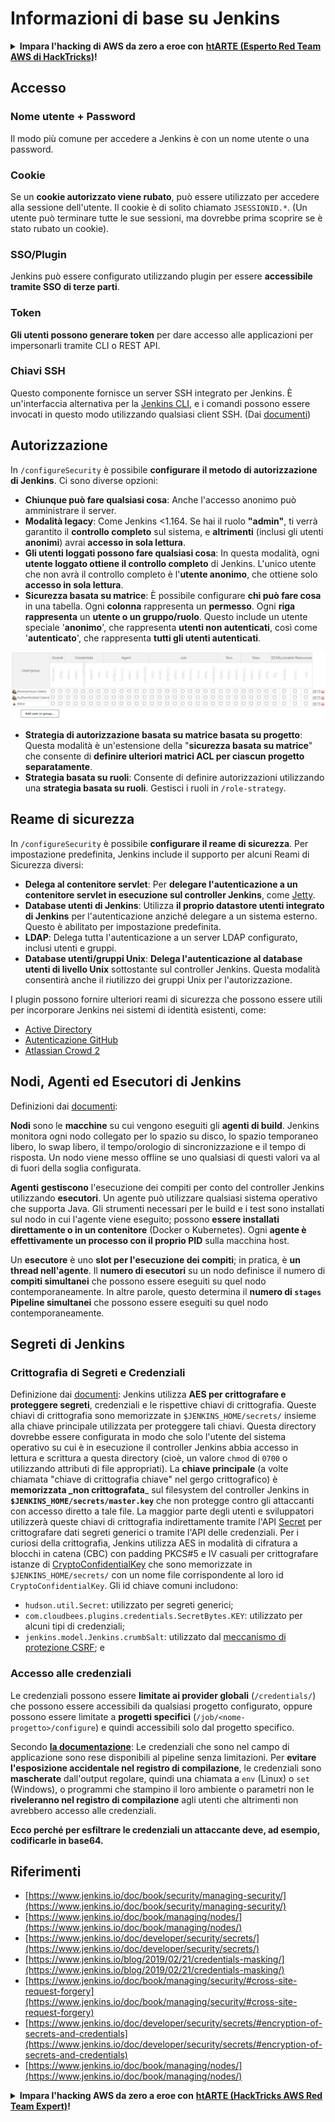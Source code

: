 # Informazioni di base su Jenkins

<details>

<summary><strong>Impara l'hacking di AWS da zero a eroe con</strong> <a href="https://training.hacktricks.xyz/courses/arte"><strong>htARTE (Esperto Red Team AWS di HackTricks)</strong></a><strong>!</strong></summary>

Altri modi per supportare HackTricks:

* Se vuoi vedere la tua **azienda pubblicizzata su HackTricks** o **scaricare HackTricks in PDF** Controlla i [**PIANI DI ABBONAMENTO**](https://github.com/sponsors/carlospolop)!
* Ottieni il [**merchandising ufficiale di PEASS & HackTricks**](https://peass.creator-spring.com)
* Scopri [**La Famiglia PEASS**](https://opensea.io/collection/the-peass-family), la nostra collezione di [**NFT esclusivi**](https://opensea.io/collection/the-peass-family)
* **Unisciti al** 💬 [**gruppo Discord**](https://discord.gg/hRep4RUj7f) o al [**gruppo telegram**](https://t.me/peass) o **seguici** su **Twitter** 🐦 [**@hacktricks\_live**](https://twitter.com/hacktricks\_live)**.**
* **Condividi i tuoi trucchi di hacking inviando PR ai** [**HackTricks**](https://github.com/carlospolop/hacktricks) e [**HackTricks Cloud**](https://github.com/carlospolop/hacktricks-cloud) repository di Github.

</details>

## Accesso

### Nome utente + Password

Il modo più comune per accedere a Jenkins è con un nome utente o una password.

### Cookie

Se un **cookie autorizzato viene rubato**, può essere utilizzato per accedere alla sessione dell'utente. Il cookie è di solito chiamato `JSESSIONID.*`. (Un utente può terminare tutte le sue sessioni, ma dovrebbe prima scoprire se è stato rubato un cookie).

### SSO/Plugin

Jenkins può essere configurato utilizzando plugin per essere **accessibile tramite SSO di terze parti**.

### Token

**Gli utenti possono generare token** per dare accesso alle applicazioni per impersonarli tramite CLI o REST API.

### Chiavi SSH

Questo componente fornisce un server SSH integrato per Jenkins. È un'interfaccia alternativa per la [Jenkins CLI](https://www.jenkins.io/doc/book/managing/cli/), e i comandi possono essere invocati in questo modo utilizzando qualsiasi client SSH. (Dai [documenti](https://plugins.jenkins.io/sshd/))

## Autorizzazione

In `/configureSecurity` è possibile **configurare il metodo di autorizzazione di Jenkins**. Ci sono diverse opzioni:

* **Chiunque può fare qualsiasi cosa**: Anche l'accesso anonimo può amministrare il server.
* **Modalità legacy**: Come Jenkins <1.164. Se hai il ruolo **"admin"**, ti verrà garantito il **controllo completo** sul sistema, e **altrimenti** (inclusi gli utenti **anonimi**) avrai **accesso in sola lettura**.
* **Gli utenti loggati possono fare qualsiasi cosa**: In questa modalità, ogni **utente loggato ottiene il controllo completo** di Jenkins. L'unico utente che non avrà il controllo completo è l'**utente anonimo**, che ottiene solo **accesso in sola lettura**.
* **Sicurezza basata su matrice**: È possibile configurare **chi può fare cosa** in una tabella. Ogni **colonna** rappresenta un **permesso**. Ogni **riga** **rappresenta** un **utente o un gruppo/ruolo**. Questo include un utente speciale '**anonimo**', che rappresenta **utenti non autenticati**, così come '**autenticato**', che rappresenta **tutti gli utenti autenticati**.

![](<../../.gitbook/assets/image (149).png>)

* **Strategia di autorizzazione basata su matrice basata su progetto**: Questa modalità è un'estensione della "**sicurezza basata su matrice**" che consente di **definire ulteriori matrici ACL per ciascun progetto separatamente**.
* **Strategia basata su ruoli**: Consente di definire autorizzazioni utilizzando una **strategia basata su ruoli**. Gestisci i ruoli in `/role-strategy`.

## **Reame di sicurezza**

In `/configureSecurity` è possibile **configurare il reame di sicurezza**. Per impostazione predefinita, Jenkins include il supporto per alcuni Reami di Sicurezza diversi:

* **Delega al contenitore servlet**: Per **delegare l'autenticazione a un contenitore servlet in esecuzione sul controller Jenkins**, come [Jetty](https://www.eclipse.org/jetty/).
* **Database utenti di Jenkins**: Utilizza **il proprio datastore utenti integrato di Jenkins** per l'autenticazione anziché delegare a un sistema esterno. Questo è abilitato per impostazione predefinita.
* **LDAP**: Delega tutta l'autenticazione a un server LDAP configurato, inclusi utenti e gruppi.
* **Database utenti/gruppi Unix**: **Delega l'autenticazione al database utenti di livello Unix** sottostante sul controller Jenkins. Questa modalità consentirà anche il riutilizzo dei gruppi Unix per l'autorizzazione.

I plugin possono fornire ulteriori reami di sicurezza che possono essere utili per incorporare Jenkins nei sistemi di identità esistenti, come:

* [Active Directory](https://plugins.jenkins.io/active-directory)
* [Autenticazione GitHub](https://plugins.jenkins.io/github-oauth)
* [Atlassian Crowd 2](https://plugins.jenkins.io/crowd2)

## Nodi, Agenti ed Esecutori di Jenkins

Definizioni dai [documenti](https://www.jenkins.io/doc/book/managing/nodes/):

**Nodi** sono le **macchine** su cui vengono eseguiti gli **agenti di build**. Jenkins monitora ogni nodo collegato per lo spazio su disco, lo spazio temporaneo libero, lo swap libero, il tempo/orologio di sincronizzazione e il tempo di risposta. Un nodo viene messo offline se uno qualsiasi di questi valori va al di fuori della soglia configurata.

**Agenti** **gestiscono** l'esecuzione dei compiti per conto del controller Jenkins utilizzando **esecutori**. Un agente può utilizzare qualsiasi sistema operativo che supporta Java. Gli strumenti necessari per le build e i test sono installati sul nodo in cui l'agente viene eseguito; possono **essere installati direttamente o in un contenitore** (Docker o Kubernetes). Ogni **agente è effettivamente un processo con il proprio PID** sulla macchina host.

Un **esecutore** è uno **slot per l'esecuzione dei compiti**; in pratica, è **un thread nell'agente**. Il **numero di esecutori** su un nodo definisce il numero di **compiti simultanei** che possono essere eseguiti su quel nodo contemporaneamente. In altre parole, questo determina il **numero di `stages` Pipeline simultanei** che possono essere eseguiti su quel nodo contemporaneamente.

## Segreti di Jenkins

### Crittografia di Segreti e Credenziali

Definizione dai [documenti](https://www.jenkins.io/doc/developer/security/secrets/#encryption-of-secrets-and-credentials): Jenkins utilizza **AES per crittografare e proteggere segreti**, credenziali e le rispettive chiavi di crittografia. Queste chiavi di crittografia sono memorizzate in `$JENKINS_HOME/secrets/` insieme alla chiave principale utilizzata per proteggere tali chiavi. Questa directory dovrebbe essere configurata in modo che solo l'utente del sistema operativo su cui è in esecuzione il controller Jenkins abbia accesso in lettura e scrittura a questa directory (cioè, un valore `chmod` di `0700` o utilizzando attributi di file appropriati). La **chiave principale** (a volte chiamata "chiave di crittografia chiave" nel gergo crittografico) è **memorizzata \_non crittografata**\_ sul filesystem del controller Jenkins in **`$JENKINS_HOME/secrets/master.key`** che non protegge contro gli attaccanti con accesso diretto a tale file. La maggior parte degli utenti e sviluppatori utilizzerà queste chiavi di crittografia indirettamente tramite l'API [Secret](https://javadoc.jenkins.io/byShortName/Secret) per crittografare dati segreti generici o tramite l'API delle credenziali. Per i curiosi della crittografia, Jenkins utilizza AES in modalità di cifratura a blocchi in catena (CBC) con padding PKCS#5 e IV casuali per crittografare istanze di [CryptoConfidentialKey](https://javadoc.jenkins.io/byShortName/CryptoConfidentialKey) che sono memorizzate in `$JENKINS_HOME/secrets/` con un nome file corrispondente al loro id `CryptoConfidentialKey`. Gli id chiave comuni includono:

* `hudson.util.Secret`: utilizzato per segreti generici;
* `com.cloudbees.plugins.credentials.SecretBytes.KEY`: utilizzato per alcuni tipi di credenziali;
* `jenkins.model.Jenkins.crumbSalt`: utilizzato dal [meccanismo di protezione CSRF](https://www.jenkins.io/doc/book/managing/security/#cross-site-request-forgery); e
### Accesso alle credenziali

Le credenziali possono essere **limitate ai provider globali** (`/credentials/`) che possono essere accessibili da qualsiasi progetto configurato, oppure possono essere limitate a **progetti specifici** (`/job/<nome-progetto>/configure`) e quindi accessibili solo dal progetto specifico.

Secondo [**la documentazione**](https://www.jenkins.io/blog/2019/02/21/credentials-masking/): Le credenziali che sono nel campo di applicazione sono rese disponibili al pipeline senza limitazioni. Per **evitare l'esposizione accidentale nel registro di compilazione**, le credenziali sono **mascherate** dall'output regolare, quindi una chiamata a `env` (Linux) o `set` (Windows), o programmi che stampino il loro ambiente o parametri non le **riveleranno nel registro di compilazione** agli utenti che altrimenti non avrebbero accesso alle credenziali.

**Ecco perché per esfiltrare le credenziali un attaccante deve, ad esempio, codificarle in base64.**

## Riferimenti

* [https://www.jenkins.io/doc/book/security/managing-security/](https://www.jenkins.io/doc/book/security/managing-security/)
* [https://www.jenkins.io/doc/book/managing/nodes/](https://www.jenkins.io/doc/book/managing/nodes/)
* [https://www.jenkins.io/doc/developer/security/secrets/](https://www.jenkins.io/doc/developer/security/secrets/)
* [https://www.jenkins.io/blog/2019/02/21/credentials-masking/](https://www.jenkins.io/blog/2019/02/21/credentials-masking/)
* [https://www.jenkins.io/doc/book/managing/security/#cross-site-request-forgery](https://www.jenkins.io/doc/book/managing/security/#cross-site-request-forgery)
* [https://www.jenkins.io/doc/developer/security/secrets/#encryption-of-secrets-and-credentials](https://www.jenkins.io/doc/developer/security/secrets/#encryption-of-secrets-and-credentials)
* [https://www.jenkins.io/doc/book/managing/nodes/](https://www.jenkins.io/doc/book/managing/nodes/)

<details>

<summary><strong>Impara l'hacking AWS da zero a eroe con</strong> <a href="https://training.hacktricks.xyz/courses/arte"><strong>htARTE (HackTricks AWS Red Team Expert)</strong></a><strong>!</strong></summary>

Altri modi per supportare HackTricks:

* Se vuoi vedere la tua **azienda pubblicizzata in HackTricks** o **scaricare HackTricks in PDF** Controlla i [**PIANI DI ABBONAMENTO**](https://github.com/sponsors/carlospolop)!
* Ottieni il [**merchandising ufficiale PEASS & HackTricks**](https://peass.creator-spring.com)
* Scopri [**The PEASS Family**](https://opensea.io/collection/the-peass-family), la nostra collezione di [**NFT esclusivi**](https://opensea.io/collection/the-peass-family)
* **Unisciti al** 💬 [**gruppo Discord**](https://discord.gg/hRep4RUj7f) o al [**gruppo telegram**](https://t.me/peass) o **seguici** su **Twitter** 🐦 [**@hacktricks\_live**](https://twitter.com/hacktricks\_live)**.**
* **Condividi i tuoi trucchi di hacking inviando PR a** [**HackTricks**](https://github.com/carlospolop/hacktricks) e [**HackTricks Cloud**](https://github.com/carlospolop/hacktricks-cloud) github repos.

</details>
